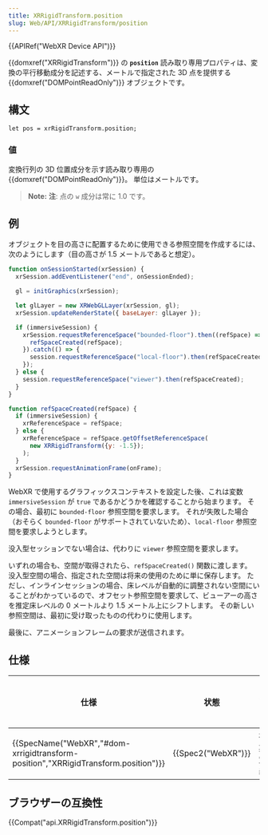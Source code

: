 ```yaml
---
title: XRRigidTransform.position
slug: Web/API/XRRigidTransform/position
---
```


{{APIRef("WebXR Device API")}}

{{domxref("XRRigidTransform")}} の **`position`** 読み取り専用プロパティは、変換の平行移動成分を記述する、メートルで指定された 3D 点を提供する {{domxref("DOMPointReadOnly")}} オブジェクトです。

## 構文

```
let pos = xrRigidTransform.position;
```

### 値

変換行列の 3D 位置成分を示す読み取り専用の {{domxref("DOMPointReadOnly")}}。 単位はメートルです。

> **Note:** **注**: 点の `w` 成分は常に 1.0 です。

## 例

オブジェクトを目の高さに配置するために使用できる参照空間を作成するには、次のようにします（目の高さが 1.5 メートルであると想定）。

```js
function onSessionStarted(xrSession) {
  xrSession.addEventListener("end", onSessionEnded);

  gl = initGraphics(xrSession);

  let glLayer = new XRWebGLLayer(xrSession, gl);
  xrSession.updateRenderState({ baseLayer: glLayer });

  if (immersiveSession) {
    xrSession.requestReferenceSpace("bounded-floor").then((refSpace) => {
      refSpaceCreated(refSpace);
    }).catch(() => {
      session.requestReferenceSpace("local-floor").then(refSpaceCreated);
    });
  } else {
    session.requestReferenceSpace("viewer").then(refSpaceCreated);
  }
}

function refSpaceCreated(refSpace) {
  if (immersiveSession) {
    xrReferenceSpace = refSpace;
  } else {
    xrReferenceSpace = refSpace.getOffsetReferenceSpace(
      new XRRigidTransform({y: -1.5});
    );
  }
  xrSession.requestAnimationFrame(onFrame);
}
```

WebXR で使用するグラフィックスコンテキストを設定した後、これは変数 `immersiveSession` が `true` であるかどうかを確認することから始まります。 その場合、最初に `bounded-floor` 参照空間を要求します。 それが失敗した場合（おそらく `bounded-floor` がサポートされていないため）、`local-floor` 参照空間を要求しようとします。

没入型セッションでない場合は、代わりに `viewer` 参照空間を要求します。

いずれの場合も、空間が取得されたら、`refSpaceCreated()` 関数に渡します。 没入型空間の場合、指定された空間は将来の使用のために単に保存します。 ただし、インラインセッションの場合、床レベルが自動的に調整されない空間にいることがわかっているので、オフセット参照空間を要求して、ビューアーの高さを推定床レベルの 0 メートルより 1.5 メートル上にシフトします。 その新しい参照空間は、最初に受け取ったものの代わりに使用します。

最後に、アニメーションフレームの要求が送信されます。

## 仕様

| 仕様                                                                                                         | 状態                     | コメント |
| ------------------------------------------------------------------------------------------------------------ | ------------------------ | -------- |
| {{SpecName("WebXR","#dom-xrrigidtransform-position","XRRigidTransform.position")}} | {{Spec2("WebXR")}} | 初期定義 |

## ブラウザーの互換性

{{Compat("api.XRRigidTransform.position")}}
